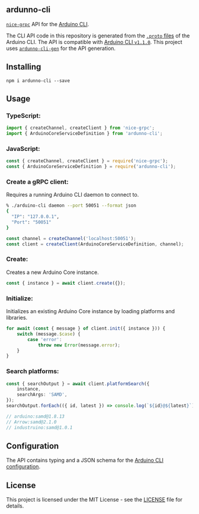 ## ardunno-cli

[`nice-grpc`](https://github.com/deeplay-io/nice-grpc) API for the [Arduino CLI](https://github.com/arduino/arduino-cli).

The CLI API code in this repository is generated from the [`.proto` files](https://github.com/arduino/arduino-cli/tree/master/rpc) of the Arduino CLI. The API is compatible with [Arduino CLI `v1.1.0`](https://github.com/arduino/arduino-cli/releases/tag/v1.1.0). This project uses [`ardunno-cli-gen`](https://github.com/dankeboy36/ardunno-cli-gen/) for the API generation.

## Installing

```
npm i ardunno-cli --save
```

## Usage

### TypeScript:

```ts
import { createChannel, createClient } from 'nice-grpc';
import { ArduinoCoreServiceDefinition } from 'ardunno-cli';
```

### JavaScript:

```js
const { createChannel, createClient } = require('nice-grpc');
const { ArduinoCoreServiceDefinition } = require('ardunno-cli');
```

### Create a gRPC client:

Requires a running Arduino CLI daemon to connect to.

```sh
% ./arduino-cli daemon --port 50051 --format json
{
  "IP": "127.0.0.1",
  "Port": "50051"
}
```

```ts
const channel = createChannel('localhost:50051');
const client = createClient(ArduinoCoreServiceDefinition, channel);
```

### Create:

Creates a new Arduino Core instance.

```ts
const { instance } = await client.create({});
```

### Initialize:

Initializes an existing Arduino Core instance by loading platforms and libraries.

```ts
for await (const { message } of client.init({ instance })) {
    switch (message.$case) {
        case 'error':
            throw new Error(message.error);
    }
}
```

### Search platforms:

```ts
const { searchOutput } = await client.platformSearch({
    instance,
    searchArgs: 'SAMD',
});
searchOutput.forEach(({ id, latest }) => console.log(`${id}@${latest}`));

// arduino:samd@1.8.13
// Arrow:samd@2.1.0
// industruino:samd@1.0.1
```

## Configuration

The API contains typing and a JSON schema for the [Arduino CLI configuration](https://arduino.github.io/arduino-cli/latest/configuration/).

## License

This project is licensed under the MIT License - see the [LICENSE](LICENSE) file for details.
